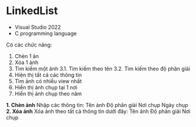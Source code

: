 # LinkedList
- Visual Studio 2022
- C programming language

Có các chức năng:
1. Chèn 1 ản
2. Xóa 1 ảnh
3. Tìm kiếm một ảnh
  3.1. Tìm kiếm theo tên
  3.2. Tìm kiếm theo độ phân giải
4. Hiện thị tất cả các thông tin
5. Tìm ảnh có nhiều view nhất
6. Hiển thị ảnh chụp tại 1 nơi
7. Hiển thị ảnh chụp theo năm





**1. Chèn ảnh**
Nhập các thông tin:
  Tên ảnh
  Độ phân giải
  Nơi chụp
  Ngày chụp
**2. Xóa ảnh**
Xóa ảnh theo tất cả thông tin dưới đây:
  Tên ảnh
  Độ phân giải
  Nơi chụp
